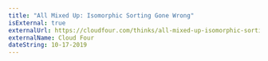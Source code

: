 ```yaml
---
title: "All Mixed Up: Isomorphic Sorting Gone Wrong"
isExternal: true
externalUrl: https://cloudfour.com/thinks/all-mixed-up-isomorphic-sorting-gone-wrong/
externalName: Cloud Four
dateString: 10-17-2019
---
```

